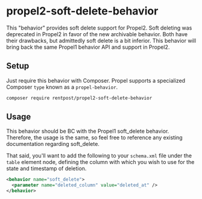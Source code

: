 # propel2-soft-delete-behavior

This "behavior" provides soft delete support for Propel2.  Soft deleting was deprecated in Propel2 in favor of the new archivable behavior.  Both have their drawbacks, but admittedly soft delete is a bit inferior.  This behavior will bring back the same Propel1 behavior API and support in Propel2.

## Setup

Just require this behavior with Composer.  Propel supports a specialized Composer `type` known as a `propel-behavior`.

```bash
composer require rentpost/propel2-soft-delete-behavior
```

## Usage

This behavior should be BC with the Propel1 soft_delete behavior.  Therefore, the usage is the same, so feel free to reference any existing documentation regarding soft_delete.

That said, you'll want to add the following to your `schema.xml` file under the `table` element node, defining the column with which you wish to use for the state and timestamp of deletion.

```xml
<behavior name="soft_delete">
  <parameter name="deleted_column" value="deleted_at" />
</behavior>
```
